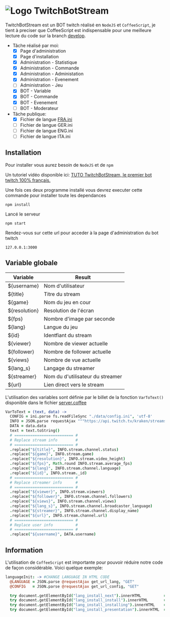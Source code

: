 # ![Logo](https://img4.hostingpics.net/pics/296698twitch.png) TwitchBotStream
TwitchBotStream est un BOT twitch réalisé en `NodeJS` et `CoffeeScript`, je tient à preciser que CoffeeScript est
indispensable pour une meilleure lecture du code sur la branch [develop](https://github.com/volca780/TwitchBotStream/tree/develop).

- Tâche réalisé par moi:
  - [x] Page d'administration
  - [x] Page d'installation
  - [x] Administration - Statistique
  - [x] Administration - Commande
  - [x] Administration - Administation
  - [x] Administration - Evenement
  - [ ] Administration - Jeu
  - [x] BOT - Variable
  - [x] BOT - Commande
  - [x] BOT - Evenement
  - [ ] BOT - Moderateur

- Tâche publique:
  - [x] Fichier de langue [FRA.ini](/data/lang/FRA.ini)
  - [ ] Fichier de langue GER.ini
  - [ ] Fichier de langue ENG.ini
  - [ ] Fichier de langue ITA.ini

## Installation

Pour installer vous aurez besoin de `NodeJS` et de `npm`

Un tutoriel vidéo disponible ici: [TUTO TwitchBotStream, le premier bot twitch 100% français.](https://youtu.be/2l4L9xcpIUQ)

Une fois ces deux programme installé vous devrez executer cette commande pour installer toute les dependances
```
npm install
```
Lancé le serveur
```
npm start
```
Rendez-vous sur cette url pour acceder à la page d'administration du bot twitch
```
127.0.0.1:3000
```

## Variable globale

Variable      | Result
------------- | --------------------------
${username}   | Nom d'utilisateur
${title}      | Titre du stream
${game}       | Nom du jeu en cour
${resolution} | Resolution de l'écran
${fps}        | Nombre d'image par seconde
${lang}       | Langue du jeu
${id}         | Identfiant du stream
${viewer}     | Nombre de viewer actuelle
${follower}   | Nombre de follower actuelle
${views}      | Nombre de vue actuelle
${lang_s}     | Langage du streamer
${streamer}   | Nom du d'utilisateur du streamer
${url}        | Lien direct vers le stream

L'utilisation des variables sont définie par le billet de la fonction ```VarToText()``` disponible dans le fichier [server.coffee](https://github.com/volca780/TwitchBotStream/blob/develop/server.coffee)

```coffeescript
VarToText = (text, data) ->
  CONFIG = ini.parse fs.readFileSync "./data/config.ini", 'utf-8'
  INFO = JSON.parse requestAjax """https://api.twitch.tv/kraken/streams/#{CONFIG.USER.chanel}""", "GET"
  DATA = data.data
  text = text.toString()
  # ========================== #
  # Replace stream info        #
  # ========================== #
  .replace("${title}", INFO.stream.channel.status)
  .replace("${game}", INFO.stream.game)
  .replace("${resolution}", INFO.stream.video_height)
  .replace("${fps}", Math.round INFO.stream.average_fps)
  .replace("${lang}", INFO.stream.channel.language)
  .replace("${id}", INFO.stream._id)
  # ========================== #
  # Replace streamer info      #
  # ========================== #
  .replace("${viewer}", INFO.stream.viewers)
  .replace("${follower}", INFO.stream.channel.followers)
  .replace("${views}", INFO.stream.channel.views)
  .replace("${lang_s}", INFO.stream.channel.broadcaster_language)
  .replace("${streamer}", INFO.stream.channel.display_name)
  .replace("${url}", INFO.stream.channel.url)
  # ========================== #
  # Replace user info          #
  # ========================== #
  .replace("${username}", DATA.username)
```

## Information
L'utilisation de `CoffeeScript` est importante pour pouvoir réduire notre code de façon considérable. Voici quelque exemple:
```coffeescript
languageInit: -> #CHANGE LANGUAGE IN HTML CODE
  @LANGUAGE = JSON.parse @requestAjax get_url_lang, "GET"
  @CONFIG   = JSON.parse @requestAjax get_url_config, "GET"

  try document.getElementById("lang_install_next").innerHTML          = @LANGUAGE.LANGUAGE.lang_install_next
  try document.getElementById("lang_install_install").innerHTML       = @LANGUAGE.LANGUAGE.lang_install_install
  try document.getElementById("lang_install_installing").innerHTML    = @LANGUAGE.LANGUAGE.lang_install_installing
  try document.getElementById("lang_install_presentation").innerHTML  = @LANGUAGE.LANGUAGE.lang_install_presentation
```
